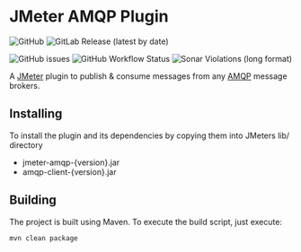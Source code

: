 # JMeter AMQP Plugin

![GitHub](https://img.shields.io/github/license/a1dutch/jmeter-amqp?label=License&style=for-the-badge)
![GitLab Release (latest by date)](https://img.shields.io/gitlab/v/release/a1dutch/jmeter-amqp?label=Latest%20Release&style=for-the-badge)

![GitHub issues](https://img.shields.io/github/issues/a1dutch/jmeter-amqp?label=Issues&style=for-the-badge)
![GitHub Workflow Status](https://img.shields.io/github/workflow/status/a1dutch/jmeter-amqp/master?label=Build%20Status&style=for-the-badge)
![Sonar Violations (long format)](https://img.shields.io/sonar/violations/a1dutch/jmeter-amqp?format=long&label=Sonar&server=https%3A%2F%2Fsonarcloud.io&style=for-the-badge)


A [JMeter](http://jmeter.apache.org/) plugin to publish & consume messages from any [AMQP](http://www.amqp.org/) message brokers.

## Installing

To install the plugin and its dependencies by copying them into JMeters lib/ directory

* jmeter-amqp-{version}.jar
* amqp-client-{version}.jar

## Building

The project is built using Maven. To execute the build script, just execute:

`mvn clean package`
